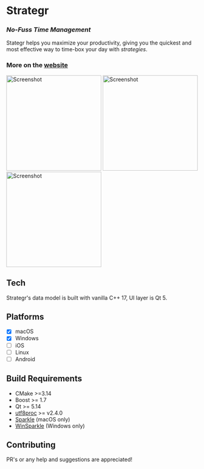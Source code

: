 # Strategr
### *No-Fuss Time Management*

Stategr helps you maximize your productivity, giving you the quickest and most effective way to time-box your day with *strategies*.

### More on the [website](https://khrykin.github.io/strategr/)

<img src="https://khrykin.github.io/strategr/resources/mac_main_original.png" alt="Screenshot" width="250">  <img src="https://khrykin.github.io/strategr/resources/mac_black_main.png" alt="Screenshot" width="250"> <img src="https://khrykin.github.io/strategr/resources/win_main.png" alt="Screenshot" width="250">



## Tech
Strategr's data model is built with vanilla C++ 17, UI layer is Qt 5.

## Platforms
- [x] macOS
- [x] Windows
- [ ] iOS
- [ ] Linux
- [ ] Android

## Build Requirements
 - CMake >=3.14
 - Boost >= 1.7
 - Qt >= 5.14
 - [utf8proc](https://github.com/JuliaStrings/utf8proc) >= v2.4.0
 - [Sparkle](https://sparkle-project.org/) (macOS only)
 - [WinSparkle](https://winsparkle.org/) (Windows only)

## Contributing
PR's or any help and suggestions are appreciated!
